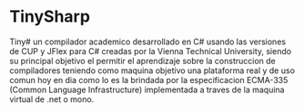 TinySharp
=========

Tiny# un compilador academico desarrollado en C# usando las versiones de CUP y JFlex para C# creadas por la Vienna Technical University,  siendo su principal objetivo el permitir el aprendizaje sobre la construccion de compiladores teniendo como maquina objetivo una plataforma real y de uso comun hoy en dia como lo es la brindada por la especificacion ECMA-335 (Common Language Infrastructure) implementada a traves de la maquina virtual de .net o mono.